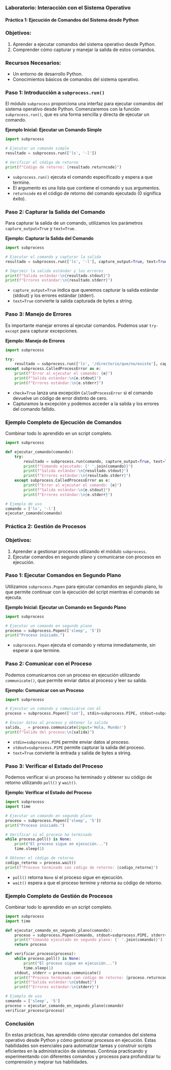 ### Laboratorio: Interacción con el Sistema Operativo

#### Práctica 1: Ejecución de Comandos del Sistema desde Python

### Objetivos:
1. Aprender a ejecutar comandos del sistema operativo desde Python.
2. Comprender cómo capturar y manejar la salida de estos comandos.

### Recursos Necesarios:
- Un entorno de desarrollo Python.
- Conocimientos básicos de comandos del sistema operativo.

### Paso 1: Introducción a `subprocess.run()`

El módulo `subprocess` proporciona una interfaz para ejecutar comandos del sistema operativo desde Python. Comenzaremos con la función `subprocess.run()`, que es una forma sencilla y directa de ejecutar un comando.

**Ejemplo Inicial: Ejecutar un Comando Simple**

```python
import subprocess

# Ejecutar un comando simple
resultado = subprocess.run(['ls', '-l'])

# Verificar el código de retorno
print(f"Código de retorno: {resultado.returncode}")
```

- `subprocess.run()` ejecuta el comando especificado y espera a que termine.
- El argumento es una lista que contiene el comando y sus argumentos.
- `returncode` es el código de retorno del comando ejecutado (0 significa éxito).

### Paso 2: Capturar la Salida del Comando

Para capturar la salida de un comando, utilizamos los parámetros `capture_output=True` y `text=True`.

**Ejemplo: Capturar la Salida del Comando**

```python
import subprocess

# Ejecutar el comando y capturar la salida
resultado = subprocess.run(['ls', '-l'], capture_output=True, text=True)

# Imprimir la salida estándar y los errores
print(f"Salida estándar:\n{resultado.stdout}")
print(f"Errores estándar:\n{resultado.stderr}")
```

- `capture_output=True` indica que queremos capturar la salida estándar (stdout) y los errores estándar (stderr).
- `text=True` convierte la salida capturada de bytes a string.

### Paso 3: Manejo de Errores

Es importante manejar errores al ejecutar comandos. Podemos usar `try-except` para capturar excepciones.

**Ejemplo: Manejo de Errores**

```python
import subprocess

try:
    resultado = subprocess.run(['ls', '/directorio/que/no/existe'], capture_output=True, text=True, check=True)
except subprocess.CalledProcessError as e:
    print(f"Error al ejecutar el comando: {e}")
    print(f"Salida estándar:\n{e.stdout}")
    print(f"Errores estándar:\n{e.stderr}")
```

- `check=True` lanza una excepción `CalledProcessError` si el comando devuelve un código de error distinto de cero.
- Capturamos la excepción y podemos acceder a la salida y los errores del comando fallido.

### Ejemplo Completo de Ejecución de Comandos

Combinar todo lo aprendido en un script completo.

```python
import subprocess

def ejecutar_comando(comando):
    try:
        resultado = subprocess.run(comando, capture_output=True, text=True, check=True)
        print(f"Comando ejecutado: {' '.join(comando)}")
        print(f"Salida estándar:\n{resultado.stdout}")
        print(f"Errores estándar:\n{resultado.stderr}")
    except subprocess.CalledProcessError as e:
        print(f"Error al ejecutar el comando: {e}")
        print(f"Salida estándar:\n{e.stdout}")
        print(f"Errores estándar:\n{e.stderr}")

# Ejemplo de uso
comando = ['ls', '-l']
ejecutar_comando(comando)
```

### Práctica 2: Gestión de Procesos

### Objetivos:
1. Aprender a gestionar procesos utilizando el módulo `subprocess`.
2. Ejecutar comandos en segundo plano y comunicarse con procesos en ejecución.

### Paso 1: Ejecutar Comandos en Segundo Plano

Utilizamos `subprocess.Popen` para ejecutar comandos en segundo plano, lo que permite continuar con la ejecución del script mientras el comando se ejecuta.

**Ejemplo Inicial: Ejecutar un Comando en Segundo Plano**

```python
import subprocess

# Ejecutar un comando en segundo plano
proceso = subprocess.Popen(['sleep', '5'])
print("Proceso iniciado.")
```

- `subprocess.Popen` ejecuta el comando y retorna inmediatamente, sin esperar a que termine.

### Paso 2: Comunicar con el Proceso

Podemos comunicarnos con un proceso en ejecución utilizando `communicate()`, que permite enviar datos al proceso y leer su salida.

**Ejemplo: Comunicar con un Proceso**

```python
import subprocess

# Ejecutar un comando y comunicarse con él
proceso = subprocess.Popen(['cat'], stdin=subprocess.PIPE, stdout=subprocess.PIPE, text=True)

# Enviar datos al proceso y obtener la salida
salida, _ = proceso.communicate(input='Hola, Mundo!')
print(f"Salida del proceso:\n{salida}")
```

- `stdin=subprocess.PIPE` permite enviar datos al proceso.
- `stdout=subprocess.PIPE` permite capturar la salida del proceso.
- `text=True` convierte la entrada y salida de bytes a string.

### Paso 3: Verificar el Estado del Proceso

Podemos verificar si un proceso ha terminado y obtener su código de retorno utilizando `poll()` y `wait()`.

**Ejemplo: Verificar el Estado del Proceso**

```python
import subprocess
import time

# Ejecutar un comando en segundo plano
proceso = subprocess.Popen(['sleep', '5'])
print("Proceso iniciado.")

# Verificar si el proceso ha terminado
while proceso.poll() is None:
    print("El proceso sigue en ejecución...")
    time.sleep(1)

# Obtener el código de retorno
codigo_retorno = proceso.wait()
print(f"Proceso terminado con código de retorno: {codigo_retorno}")
```

- `poll()` retorna `None` si el proceso sigue en ejecución.
- `wait()` espera a que el proceso termine y retorna su código de retorno.

### Ejemplo Completo de Gestión de Procesos

Combinar todo lo aprendido en un script completo.

```python
import subprocess
import time

def ejecutar_comando_en_segundo_plano(comando):
    proceso = subprocess.Popen(comando, stdout=subprocess.PIPE, stderr=subprocess.PIPE, text=True)
    print(f"Comando ejecutado en segundo plano: {' '.join(comando)}")
    return proceso

def verificar_proceso(proceso):
    while proceso.poll() is None:
        print("El proceso sigue en ejecución...")
        time.sleep(1)
    stdout, stderr = proceso.communicate()
    print(f"Proceso terminado con código de retorno: {proceso.returncode}")
    print(f"Salida estándar:\n{stdout}")
    print(f"Errores estándar:\n{stderr}")

# Ejemplo de uso
comando = ['sleep', '5']
proceso = ejecutar_comando_en_segundo_plano(comando)
verificar_proceso(proceso)
```

### Conclusión

En estas prácticas, has aprendido cómo ejecutar comandos del sistema operativo desde Python y cómo gestionar procesos en ejecución. Estas habilidades son esenciales para automatizar tareas y construir scripts eficientes en la administración de sistemas. Continúa practicando y experimentando con diferentes comandos y procesos para profundizar tu comprensión y mejorar tus habilidades.
